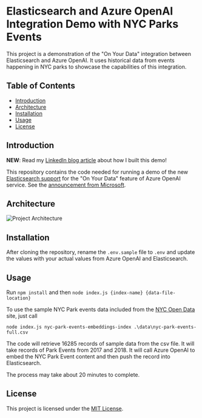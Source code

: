 # Elasticsearch and Azure OpenAI Integration Demo with NYC Parks Events

This project is a demonstration of the "On Your Data" integration between Elasticsearch and Azure OpenAI. It uses historical data from events happening in NYC parks to showcase the capabilities of this integration.

## Table of Contents

- [Introduction](#introduction)
- [Architecture](#architecture)
- [Installation](#installation)
- [Usage](#usage)
- [License](#license)

## Introduction

**NEW**: Read my [LinkedIn blog article](https://www.linkedin.com/pulse/how-i-built-ai-chatbot-elasticsearch-azure-3-hours-mike-liwae/?trackingId=817mTb30ShGbEexgWLvTsg%3D%3D) about how I built this demo!

This repository contains the code needed for running a demo of the new [Elasticsearch support](https://www.elastic.co/search-labs/blog/azure-openai-on-your-data-Elasticsearch-vector-database) for the "On Your Data" feature of Azure OpenAI service. See the [announcement from Microsoft](https://techcommunity.microsoft.com/t5/ai-azure-ai-services-blog/azure-openai-service-expands-quot-on-your-data-quot-with/ba-p/4097023).

## Architecture

![Project Architecture](./NYC%20Park%20Events%20High%20Level%20Architecture.png)

## Installation

After cloning the repository, rename the `.env.sample` file to `.env` and update the values with your actual values from Azure OpenAI and Elasticsearch. 

## Usage

Run `npm install` and then `node index.js {index-name} {data-file-location}`

To use the sample NYC Park events data included from the [NYC Open Data](https://opendata.cityofnewyork.us/) site, just call

```
node index.js nyc-park-events-embeddings-index .\data\nyc-park-events-full.csv
```

The code will retrieve 16285 records of sample data from the csv file. It will take records of Park Events from 2017 and 2018. It will call Azure OpenAI to embed the NYC Park Event content and then push the record into Elasticsearch. 

The process may take about 20 minutes to complete.

## License

This project is licensed under the [MIT License](LICENSE).
